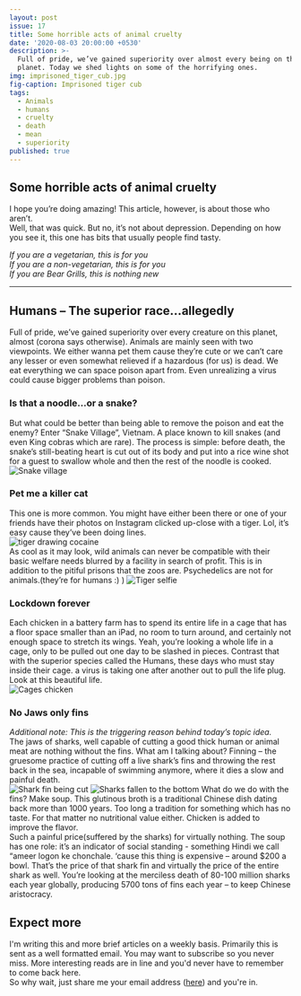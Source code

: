 ```yaml
---
layout: post
issue: 17
title: Some horrible acts of animal cruelty
date: '2020-08-03 20:00:00 +0530'
description: >-
  Full of pride, we’ve gained superiority over almost every being on this
  planet. Today we shed lights on some of the horrifying ones.
img: imprisoned_tiger_cub.jpg
fig-caption: Imprisoned tiger cub
tags:
  - Animals
  - humans
  - cruelty
  - death
  - mean
  - superiority
published: true
---
```

## Some horrible acts of animal cruelty

I hope you’re doing amazing! This article, however, is about those who aren’t.  
Well, that was quick. But no, it’s not about depression. Depending on how you see it, this one has bits that usually people find tasty.  
  
*If you are a vegetarian, this is for you  
If you are a non-vegetarian, this is for you  
If you are Bear Grills, this is nothing new*  

-------

## Humans – The superior race…allegedly
Full of pride, we’ve gained superiority over every creature on this planet, almost (corona says otherwise). Animals are mainly seen with two viewpoints. We either wanna pet them cause they’re cute or we can’t care any lesser or even somewhat relieved if a hazardous (for us) is dead. We eat everything we can space poison apart from. Even unrealizing a virus could cause bigger problems than poison.  
  
    
      
### Is that a noodle...or a snake?
But what could be better than being able to remove the poison and eat the enemy? Enter “Snake Village”, Vietnam.  A place known to kill snakes (and even King cobras which are rare). The process is simple: before death, the snake’s still-beating heart is cut out of its body and put into a rice wine shot for a guest to swallow whole and then the rest of the noodle is cooked.  
![Snake village](https://www.animalsasia.org/us/assets/images/news/snakeTripadvisor2.jpg)
  
  
  
### Pet me a killer cat
This one is more common. You might have either been there or one of your friends have their photos on Instagram clicked up-close with a tiger. Lol, it’s easy cause they’ve been doing lines.  
![tiger drawing cocaine](https://i.kym-cdn.com/photos/images/original/000/600/960/de5.jpg)  
As cool as it may look, wild animals can never be compatible with their basic welfare needs blurred by a facility in search of profit. This is in addition to the pitiful prisons that the zoos are. Psychedelics are not for animals.(they’re for humans :) )
![Tiger selfie](https://thumbs-prod.si-cdn.com/wdWMrEMclvHb4-rIA9nSk8Fxt1c=/800x600/filters:no_upscale()/https://public-media.si-cdn.com/filer/bc/bc/bcbc3599-e3c8-43b4-b740-b252e9990c0a/blurred2.jpg)

  
  
### Lockdown forever
Each chicken in a battery farm has to spend its entire life in a cage that has a floor space smaller than an iPad, no room to turn around, and certainly not enough space to stretch its wings. Yeah, you’re looking a whole life in a cage, only to be pulled out one day to be slashed in pieces. Contrast that with the superior species called the Humans, these days who must stay inside their cage. a virus is taking one after another out to pull the life plug. Look at this beautiful life.  
![Cages chicken](https://149366112.v2.pressablecdn.com/wp-content/uploads/2014/03/800px-Legebat.jpg)
  
  
  
### No Jaws only fins
*Additional note: This is the triggering reason behind today’s topic idea.*   
The jaws of sharks, well capable of cutting a good thick human or animal meat are nothing without the fins. What am I talking about? Finning – the gruesome practice of cutting off a live shark’s fins and throwing the rest back in the sea, incapable of swimming anymore, where it dies a slow and painful death.   
![Shark fin being cut](https://www.humanesociety.org/sites/default/files/styles/1186_max/public/2018/04/shark-finning-406917.jpg?itok=0-HMBYNu) 
![Sharks fallen to the bottom]({{site.baseurl}}/assets/img/fallen_sharks.png)
What do we do with the fins? Make soup. This glutinous broth is a traditional Chinese dish dating back more than 1000 years. Too long a tradition for something which has no taste. For that matter no nutritional value either. Chicken is added to improve the flavor.  
Such a painful price(suffered by the sharks) for virtually nothing. The soup has one role: it’s an indicator of social standing - something Hindi we call “ameer logon ke chonchale. ‘cause this thing is expensive – around $200 a bowl. That’s the price of that shark fin and virtually the price of the entire shark as well. You’re looking at the merciless death of 80-100 million sharks each year globally, producing 5700 tons of fins each year – to keep Chinese aristocracy.

## Expect more
I'm writing this and more brief articles on a weekly basis. Primarily this is sent as a well formatted email. You may want to subscribe so you never miss. More interesting reads are in line and you'd never have to remember to come back here.  
So why wait, just share me your email address ([here](https://docs.google.com/forms/d/e/1FAIpQLSfjTLmOrahh8FxIJFHWGLC7EZuVMGTyxSWNNhamJudiOSjRiw/viewform)) and you're in.
